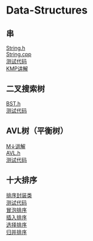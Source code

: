 # Data-Structures
## 串
[String.h](https://github.com/tsubaki-san/Data-Structures/blob/master/String/String.h)<br>
[String.cpp](https://github.com/tsubaki-san/Data-Structures/blob/master/String/String.cpp)<br>
[测试代码](https://github.com/tsubaki-san/Data-Structures/blob/master/String/test.cpp)<br>
[KMP讲解](https://github.com/tsubaki-san/Data-Structures/blob/master/String/KMP.md)
## 二叉搜索树
[BST.h](https://github.com/tsubaki-san/Data-Structures/blob/master/Binary%20search%20tree/BST.h)<br>
[测试代码](https://github.com/tsubaki-san/Data-Structures/blob/master/Binary%20search%20tree/main.cpp)
## AVL树（平衡树）
[M↓讲解](https://github.com/tsubaki-san/Data-Structures/blob/master/Binary%20search%20tree/AVL.md)<br>
[AVL.h](https://github.com/tsubaki-san/Data-Structures/blob/master/Binary%20search%20tree/AVL.h)<br>
[测试代码](https://github.com/tsubaki-san/Data-Structures/blob/master/Binary%20search%20tree/AVL_main.cpp)
## 十大排序
[排序封装类](https://github.com/tsubaki-san/Data-Structures/blob/master/Sort/List.h)<br>
[测试代码](https://github.com/tsubaki-san/Data-Structures/blob/master/Sort/test.cpp)<br>
[冒泡排序](https://github.com/tsubaki-san/Data-Structures/blob/master/Sort/Bubble%20Sort.md)<br>
[插入排序](https://github.com/tsubaki-san/Data-Structures/blob/master/Sort/InsertSort.md)<br>
[选择排序](https://github.com/tsubaki-san/Data-Structures/blob/master/Sort/SelectSort.md)<br>
[归并排序](https://github.com/tsubaki-san/Data-Structures/blob/master/Sort/MergeSort.md)<br>
